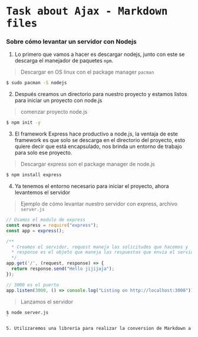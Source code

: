 # <samp>Task about Ajax - Markdown files</samp>
### Sobre cómo levantar un servidor con Nodejs
1. Lo primero que vamos a hacer es descargar nodejs, junto con este se descarga el manejador de paquetes `npm`.
> Descargar en OS linux con el package manager `pacman`
```sh
$ sudo pacman -S nodejs
```

2. Después creamos un directorio para nuestro proyecto y estamos listos para iniciar un proyecto con node.js 
> comenzar proyecto node.js
```sh
$ npm init -y
```

3. El framework Express hace productivo a node.js, la ventaja de este framework es que solo se descarga en el directorio del proyecto, esto quiere decir que está encapsulado, nos brinda un entorno de trabajo para solo ese proyecto.
> Descargar express son el package manager de node.js
```sh
$ npm install express
```
4. Ya tenemos el entorno necesario para iniciar el proyecto, ahora levantemos el servidor
> Ejemplo de cómo levantar nuestro servidor con express, archivo `server.js`
```javascript
// Usamos el modulo de express
const express = require("express");
const app = express();

/** 
  * Creamos el servidor, request maneja las solicitudes que hacemos y 
  * response es el objeto que maneja las respuestas que envia el servidor.
  */ 
app.get('/', (request, response) => {
  return response.send("Hello jijijaja");
});

// 3000 es el puerto
app.listen(3000, () => console.log("Listing on http://localhost:3000"));
```
> Lanzamos el servidor
```sh
$ node server.js
`

5. Utilizaremos una librería para realizar la conversion de Markdown a HTML. El profesor esta brindando un ejemplo sobre cómo hacerlo, leer el doc virtual.
